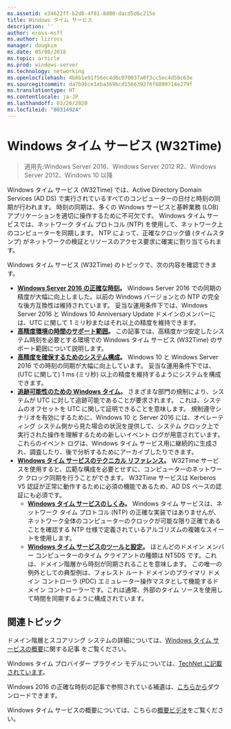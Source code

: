 ```yaml
---
ms.assetid: e34622ff-b2d0-4f81-8d00-dacd5d6c215e
title: Windows タイム サービス
description: ''
author: eross-msft
ms.author: lizross
manager: dougkim
ms.date: 05/08/2018
ms.topic: article
ms.prod: windows-server
ms.technology: networking
ms.openlocfilehash: 4b8b1e91f56ec4d6c070037a0f3cc5ec4d50c63e
ms.sourcegitcommit: da7b9bce1eba369bcd156639276f6899714e279f
ms.translationtype: HT
ms.contentlocale: ja-JP
ms.lasthandoff: 03/26/2020
ms.locfileid: "80314924"
---
```

# <a name="windows-time-service-w32time"></a>Windows タイム サービス (W32Time)

>適用先:Windows Server 2016、Windows Server 2012 R2、Windows Server 2012、Windows 10 以降

Windows タイム サービス (W32Time) では、Active Directory Domain Services (AD DS) で実行されているすべてのコンピューターの日付と時刻の同期が行われます。 時刻の同期は、多くの Windows サービスと基幹業務 (LOB) アプリケーションを適切に操作するために不可欠です。 Windows タイム サービスでは、ネットワーク タイム プロトコル (NTP) を使用して、ネットワーク上のコンピューターを同期します。 NTP によって、正確なクロック値 (タイムスタンプ) がネットワークの検証とリソースのアクセス要求に確実に割り当てられます。

Windows タイム サービス (W32Time) のトピックで、次の内容を確認できます。
- **[Windows Server 2016 の正確な時刻](accurate-time.md)。** Windows Server 2016 での同期の精度が大幅に向上しました。以前の Windows バージョンとの NTP の完全な後方互換性は維持されています。 妥当な運用条件下では、Windows Server 2016 と Windows 10 Anniversary Update ドメインのメンバーには、UTC に関して 1 ミリ秒またはそれ以上の精度を維持できます。
- **[高精度環境の時間のサポート範囲](support-boundary.md)。** この記事では、高精度かつ安定したシステム時刻を必要とする環境での Windows タイム サービス (W32Time) のサポート範囲について説明します。
- **[高精度を確保するためのシステム構成](configuring-systems-for-high-accuracy.md)。** Windows 10 と Windows Server 2016 での時刻の同期が大幅に向上しています。  妥当な運用条件下では、(UTC に関して) 1 ms (ミリ秒) 以上の精度を維持するようにシステムを構成できます。
- **[追跡可能性のための Windows タイム](windows-time-for-traceability.md)。** さまざまな部門の規制により、システムが UTC に対して追跡可能であることが要求されます。  これは、システムのオフセットを UTC に関して証明できることを意味します。  規制遵守シナリオを有効にするために、Windows 10 と Server 2016 には、オペレーティング システム側から見た場合の状況を提供して、システム クロック上で実行された操作を理解するための新しいイベント ログが用意されています。  これらのイベント ログは、Windows タイム サービス用に継続的に生成され、調査したり、後で分析するためにアーカイブしたりできます。
- **[Windows タイム サービスのテクニカル リファレンス](windows-time-service-tech-ref.md)。** W32Time サービスを使用すると、広範な構成を必要とせずに、コンピューターのネットワーク クロック同期を行うことができます。 W32Time サービスは Kerberos V5 認証が正常に動作するために必須の機能であるため、AD DS ベースの認証にも必須です。
    - **[Windows タイム サービスのしくみ](How-the-Windows-Time-Service-Works.md)。** Windows タイム サービスは、ネットワーク タイム プロトコル (NTP) の正確な実装ではありませんが、ネットワーク全体のコンピューターのクロックが可能な限り正確であることを確認する NTP 仕様で定義されているアルゴリズムの複雑なスイートを使用します。
    - **[Windows タイム サービスのツールと設定](Windows-Time-Service-Tools-and-Settings.md)。** ほとんどのドメイン メンバー コンピューターのタイム クライアントの種類は NT5DS です。これは、ドメイン階層から時刻が同期されることを意味します。 この唯一の例外としての典型例は、フォレスト ルート ドメインのプライマリ ドメイン コントローラ (PDC) エミュレーター操作マスタとして機能するドメイン コントローラーです。これは通常、外部のタイム ソースを使用して時間を同期するように構成されています。


## <a name="related-topics"></a>関連トピック
ドメイン階層とスコアリング システムの詳細については、[Windows タイム サービスの概要](https://blogs.msdn.microsoft.com/w32time/2007/07/07/what-is-windows-time-service/)に関する記事 をご覧ください。

Windows タイム プロバイダー プラグイン モデルについては、[TechNet に記載されています](https://msdn.microsoft.com/library/windows/desktop/ms725475%28v=vs.85%29.aspx)。

Windows 2016 の正確な時刻の記事で参照されている補遺は、[こちらから](https://windocs.blob.core.windows.net/windocs/WindowsTimeSyncAccuracy_Addendum.pdf)ダウンロードできます。

Windows タイム サービスの概要については、こちらの[概要ビデオ](https://aka.ms/WS2016TimeVideo)をご覧ください。
